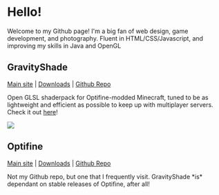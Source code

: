 <h1>Hello!</h1>
<p>Welcome to my Github page! I'm a big fan of web design, game development, and photography. Fluent in HTML/CSS/Javascript, and improving my skills in Java and OpenGL</p>

<h2>GravityShade</h2>

<p><a href="https://gravityshade.netlify.app">Main site</a> | <a href="https://gravityshade.netlify.app/downloads">Downloads</a> | <a href="https://github.com/Gravity10/GravityShade">Github Repo</a></p>

<p>Open GLSL shaderpack for Optifine-modded Minecraft, tuned to be as lightweight and efficient as possible to keep up with multiplayer servers. Check it out <a href="https://gravityshade.netlify.app">here</a>!</p>

<img src="https://gravityshade.netlify.app/day.png" />

<!--Next Section-->

<h2>Optifine</h2>

<p><a href="https://optifine.net/">Main site</a> | <a href="https://optifine.net/downloads">Downloads</a> | <a href="https://github.com/sp614x/optifine">Github Repo</a></p>

<p>Not my Github repo, but one that I frequently visit. GravityShade *is* dependant on stable releases of Optifine, after all!</p>
